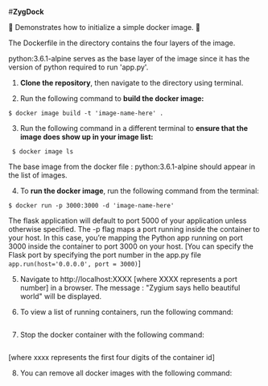 #**ZygDock**

:whale: Demonstrates how to initialize a simple docker image. :whale:

The Dockerfile in the directory contains the four layers of the image.

python:3.6.1-alpine serves as the base layer of the image since it has the version
of python required to run 'app.py'.

1. **Clone the repository**, then navigate to the directory using terminal.

2. Run the following command to **build the docker image:**

```
$ docker image build -t 'image-name-here' .
```

3. Run the following command in a different terminal to **ensure that the image does
show up in your image list:**

```
 $ docker image ls
```
The base image from the docker file : python:3.6.1-alpine should appear in the list of images.

4. To **run the docker image**, run the following command from the terminal:
```
$ docker run -p 3000:3000 -d 'image-name-here'
```
The flask application will default to port 5000 of your application unless otherwise specified. The -p flag maps a port running inside the container to your host. In this case, you’re mapping the Python app running on port 3000 inside the container to port 3000 on your host.
[You can specify the Flask port by specifying the port number in the app.py file ```app.run(host='0.0.0.0', port = 3000)```]

5. Navigate to http://localhost:XXXX [where XXXX represents a port number] in a browser. The message :
  "Zygium says hello beautiful world" will be displayed.

6. To view a list of running containers, run the following command:

  ```docker container ls
  ```

7. Stop the docker container with the following command:

  ```docker stop 'xxxx'
  ```
  [where xxxx represents the first four digits of the container id]

8. You can remove all docker images with the following command:

```docker rmi -f $(docker images -a -q)
```
